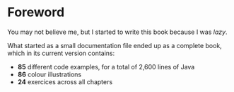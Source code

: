 Foreword
========

You may not believe me, but I started to write this book because I was *lazy*.

What started as a small documentation file ended up as a complete book, which in its current version contains:

- **85** different code examples, for a total of 2,600 lines of Java
- **86** colour illustrations
- **24** exercices across all chapters

<!-- :wrap=soft: -->
